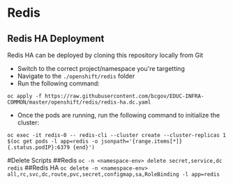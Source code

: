 # Redis

## Redis HA Deployment

Redis HA can be deployed by cloning this repository locally from Git

- Switch to the correct project/namespace you're targetting
- Navigate to the `./openshift/redis` folder
- Run the following command:

```
oc apply -f https://raw.githubusercontent.com/bcgov/EDUC-INFRA-COMMON/master/openshift/redis/redis-ha.dc.yaml
```

- Once the pods are running, run the following command to initialize the cluster:

```
oc exec -it redis-0 -- redis-cli --cluster create --cluster-replicas 1 $(oc get pods -l app=redis -o jsonpath='{range.items[*]}{.status.podIP}:6379 {end}')
```

#Delete Scripts
##Redis
`oc -n <namespace-env> delete secret,service,dc redis`
##Redis HA
`oc delete -n <namespace-env> all,rc,svc,dc,route,pvc,secret,configmap,sa,RoleBinding -l app=redis`
